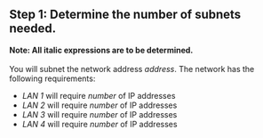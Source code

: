 ## Step 1: Determine the number of subnets needed.<br>
**Note: All italic expressions are to be determined.** <br><br>
You will subnet the network address *address*. The network has the following requirements:
- *LAN 1* will require *number* of IP addresses
- *LAN 2* will require *number* of IP addresses
- *LAN 3* will require *number* of IP addresses
- *LAN 4* will require *number* of IP addresses
